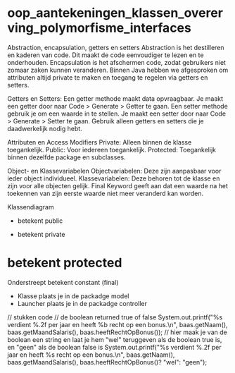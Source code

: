 # oop_aantekeningen_klassen_overerving_polymorfisme_interfaces

Abstraction, encapsulation, getters en setters
Abstraction is het destilleren en kaderen van code. Dit maakt de code eenvoudiger te lezen en te onderhouden.
Encapsulation is het afschermen code, zodat gebruikers niet zomaar zaken kunnen veranderen. Binnen Java hebben we afgesproken om attributen altijd private te maken en toegang te regelen via getters en setters.

Getters en Setters:
Een getter methode maakt data opvraagbaar. Je maakt een getter door naar Code > Generate > Getter te gaan.
Een setter methode gebruik je om een waarde in te stellen. Je maakt een setter door naar Code > Generate > Setter te gaan.
Gebruik alleen getters en setters die je daadwerkelijk nodig hebt.

Attributen en Access Modifiers
Private: Alleen binnen de klasse toegankelijk.
Public: Voor iedereen toegankelijk.
Protected: Toegankelijk binnen dezelfde package en subclasses.

Object- en Klassevariabelen
Objectvariabelen: Deze zijn aanpasbaar voor ieder object individueel.
Klassevariabelen: Deze behoren tot de klasse en zijn voor alle objecten gelijk.
Final Keyword geeft aan dat een waarde na het toekennen van zijn eerste waarde niet meer veranderd kan worden.

Klassendiagram
+ betekent public
- betekent private
# betekent protected
  Onderstreept betekent constant (final)

- Klasse plaats je in de packadge model
- Launcher plaats je in de packadge controller

// stukken code
// de boolean returned true of false
System.out.printf("%s verdient %.2f per jaar en heeft %b recht op een bonus.\n", baas.getNaam(), baas.getMaandSalaris(), baas.heeftRechtOpBonus());
// hier maak je van de boolean een string en laat je hem "wel" teruggeven als de boolean true is, en "geen" als de boolean false is
System.out.printf("%s verdient %.2f per jaar en heeft %s recht op een bonus.\n", baas.getNaam(), baas.getMaandSalaris(), baas.heeftRechtOpBonus()? "wel": "geen"); 

